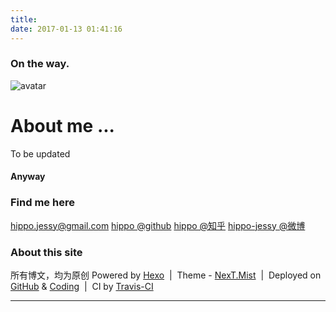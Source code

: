 ```yaml
---
title: 
date: 2017-01-13 01:41:16
---
```

### On the way. 
![avatar](http://hippo-jessy.com/images/birdcatchworm.jpg)
# About me ...  

To be updated
#### Anyway 






### Find me here
hippo.jessy@gmail.com
[hippo @github](https://github.com/hippohwj)
[hippo @知乎](https://www.zhihu.com/people/hippo-jessy)
[hippo-jessy @微博](http://weibo.com/hippojessy)

  

  




### About this site 
所有博文，均为原创
Powered by [Hexo](https://hexo.io/)  |  Theme - [NexT.Mist](https://github.com/iissnan/hexo-theme-next)  |  Deployed on [GitHub](https://github.com/) & [Coding](https://coding.net)  |  CI by [Travis-CI](https://travis-ci.org/) 



---


<div class="ds-recent-visitors"
    data-num-items="36"
    data-avatar-size="42"
    id="ds-recent-visitors">
</div>



